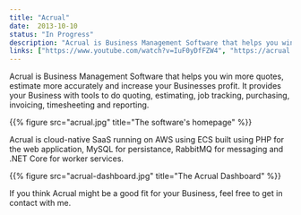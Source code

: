```yaml
---
title: "Acrual"
date:  2013-10-10
status: "In Progress"
description: "Acrual is Business Management Software that helps you win more quotes, estimate more accurately and increase your Businesses profit."
links: ["https://www.youtube.com/watch?v=IuF0yDfFZW4", "https://acrual.com/"]
---
```


Acrual is Business Management Software that helps you win more quotes, estimate more accurately and increase your Businesses profit. It provides your Business with tools to do quoting, estimating, job tracking, purchasing, invoicing, timesheeting and reporting.

{{% figure src="acrual.jpg" title="The software's homepage" %}}

Acrual is cloud-native SaaS running on AWS using ECS built using PHP for the web application, MySQL for persistance, RabbitMQ for messaging and .NET Core for worker services.

{{% figure src="acrual-dashboard.jpg" title="The Acrual Dashboard" %}}

If you think Acrual might be a good fit for your Business, feel free to get in contact with me.